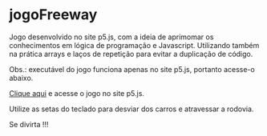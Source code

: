 # jogoFreeway
Jogo desenvolvido no site p5.js, com a ideia de aprimomar os conhecimentos em lógica de programação e Javascript. Utilizando também na prática arrays e laços de repetição para evitar a duplicação de código.

Obs.: executável do jogo funciona apenas no site p5.js, portanto acesse-o abaixo.

<a href="https://editor.p5js.org/guhfe93/sketches/LPziMC4qT">Clique aqui</a> e acesse o jogo no site p5.js.

Utilize as setas do teclado para desviar dos carros e atravessar a rodovia.

Se divirta !!!
